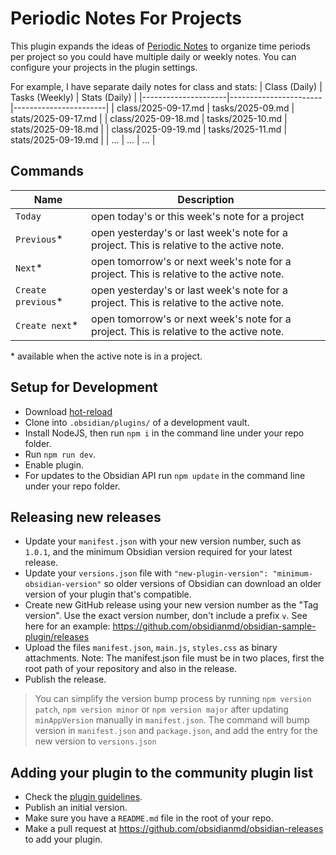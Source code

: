 # Periodic Notes For Projects

This plugin expands the ideas of [Periodic Notes](https://github.com/liamcain/obsidian-periodic-notes) to organize time periods per project so you could have multiple daily or weekly notes. You can configure your projects in the plugin settings. 

For example, I have separate daily notes for class and stats:
| Class (Daily)       | Tasks (Weekly)        | Stats (Daily)         |
|---------------------|-----------------------|-----------------------|
| class/2025-09-17.md | tasks/2025-09.md      | stats/2025-09-17.md   |
| class/2025-09-18.md | tasks/2025-10.md      | stats/2025-09-18.md   |
| class/2025-09-19.md | tasks/2025-11.md      | stats/2025-09-19.md   |
| ...                 | ...                   | ...                   |

## Commands

| Name               | Description                                                                              |
|--------------------|------------------------------------------------------------------------------------------|
| `Today`            | open today's or this week's note for a project                                           |
| `Previous`*        | open yesterday's or last week's note for a project. This is relative to the active note. |
| `Next`*            | open tomorrow's or next week's note for a project. This is relative to the active note.  |
| `Create previous`* | open yesterday's or last week's note for a project. This is relative to the active note. |
| `Create next`*     | open tomorrow's or next week's note for a project. This is relative to the active note.  |

\* available when the active note is in a project.

## Setup for Development

- Download [hot-reload](https://github.com/pjeby/hot-reload)
- Clone into `.obsidian/plugins/` of a development vault.
- Install NodeJS, then run `npm i` in the command line under your repo folder.
- Run `npm run dev`.
- Enable plugin.
- For updates to the Obsidian API run `npm update` in the command line under your repo folder.

## Releasing new releases

- Update your `manifest.json` with your new version number, such as `1.0.1`, and the minimum Obsidian version required for your latest release.
- Update your `versions.json` file with `"new-plugin-version": "minimum-obsidian-version"` so older versions of Obsidian can download an older version of your plugin that's compatible.
- Create new GitHub release using your new version number as the "Tag version". Use the exact version number, don't include a prefix `v`. See here for an example: https://github.com/obsidianmd/obsidian-sample-plugin/releases
- Upload the files `manifest.json`, `main.js`, `styles.css` as binary attachments. Note: The manifest.json file must be in two places, first the root path of your repository and also in the release.
- Publish the release.

> You can simplify the version bump process by running `npm version patch`, `npm version minor` or `npm version major` after updating `minAppVersion` manually in `manifest.json`.
> The command will bump version in `manifest.json` and `package.json`, and add the entry for the new version to `versions.json`

## Adding your plugin to the community plugin list

- Check the [plugin guidelines](https://docs.obsidian.md/Plugins/Releasing/Plugin+guidelines).
- Publish an initial version.
- Make sure you have a `README.md` file in the root of your repo.
- Make a pull request at https://github.com/obsidianmd/obsidian-releases to add your plugin.
